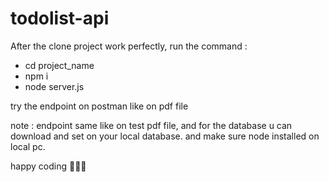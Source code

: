 # todolist-api

After the clone project work perfectly, run the command :
- cd project_name
- npm i
- node server.js

try the endpoint on postman like on pdf file

note :
endpoint same like on test pdf file, and for the database u can download and set on your local database. and make sure node installed on local pc.

happy coding 🎉🎉🎉
